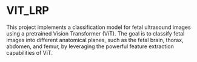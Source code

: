 # VIT_LRP
This project implements a classification model for fetal ultrasound images using a pretrained Vision Transformer (ViT). The goal is to classify fetal images into different anatomical planes, such as the fetal brain, thorax, abdomen, and femur, by leveraging the powerful feature extraction capabilities of ViT.
